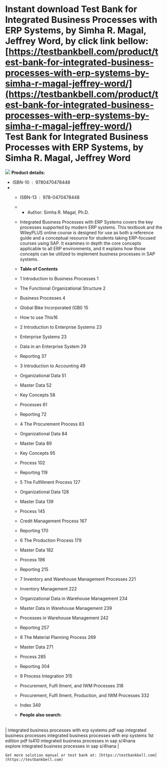 Instant download **Test Bank for Integrated Business Processes with ERP Systems, by Simha R. Magal, Jeffrey Word,** by click link bellow:  
[https://testbankbell.com/product/test-bank-for-integrated-business-processes-with-erp-systems-by-simha-r-magal-jeffrey-word/](https://testbankbell.com/product/test-bank-for-integrated-business-processes-with-erp-systems-by-simha-r-magal-jeffrey-word/)  
**Test Bank for Integrated Business Processes with ERP Systems, by Simha R. Magal, Jeffrey Word**
=================================================================================================


![](https://testbankbell.com/wp-content/uploads/2023/05/9780470478448_TestBank.jpg)
**Product details:**
* ISBN-10 ‏ : ‎ 9780470478448
* * ISBN-13 ‏ : ‎ 978-0470478448
  * * Author: Simha R. Magal, Ph.D.
   
  * Integrated Business Processes with ERP Systems covers the key processes supported by modern ERP systems. This textbook and the WileyPLUS online course is designed for use as both a reference guide and a conceptual resource for students taking ERP-focused courses using SAP. It examines in depth the core concepts applicable to all ERP environments, and it explains how those concepts can be utilized to implement business processes in SAP systems.
  * **Table of Contents**
 
  * 1 Introduction to Business Processes 1
 
  * The Functional Organizational Structure 2
 
  * Business Processes 4
 
  * Global Bike Incorporated (GBI) 15
 
  * How to use This16
 
  * 2 Introduction to Enterprise Systems 23
 
  * Enterprise Systems 23
 
  * Data in an Enterprise System 29
 
  * Reporting 37
 
  * 3 Introduction to Accounting 49
 
  * Organizational Data 51
 
  * Master Data 52
 
  * Key Concepts 58
 
  * Processes 61
 
  * Reporting 72
 
  * 4 The Procurement Process 83
 
  * Organizational Data 84
 
  * Master Data 89
 
  * Key Concepts 95
 
  * Process 102
 
  * Reporting 119
 
  * 5 The Fulfillment Process 127
 
  * Organizational Data 128
 
  * Master Data 139
 
  * Process 145
 
  * Credit Management Process 167
 
  * Reporting 170
 
  * 6 The Production Process 179
 
  * Master Data 182
 
  * Process 196
 
  * Reporting 215
 
  * 7 Inventory and Warehouse Management Processes 221
 
  * Inventory Management 222
 
  * Organizational Data in Warehouse Management 234
 
  * Master Data in Warehouse Management 239
 
  * Processes in Warehouse Management 242
 
  * Reporting 257
 
  * 8 The Material Planning Process 269
 
  * Master Data 271
 
  * Process 285
 
  * Reporting 304
 
  * 9 Process Integration 315
 
  * Procurement, Fulfi llment, and IWM Processes 318
 
  * Procurement, Fulfi llment, Production, and IWM Processes 332
 
  * Index 349
 
  * **People also search:**
 
|  |
| --- |
| 
integrated business processes with erp systems pdf
sap integrated business processes
integrated business processes with erp systems 1st edition pdf
ts410 integrated business processes in sap s/4hana
explore integrated business processes in sap s/4hana
 |



    Get more solution manual or test bank at: [https://testbankbell.com](https://testbankbell.com)
